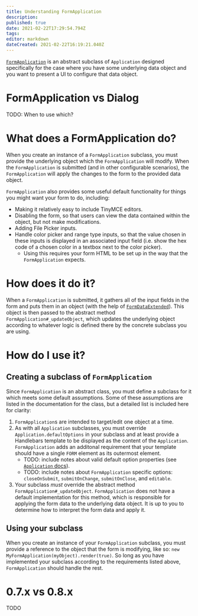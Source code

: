 ```yaml
---
title: Understanding FormApplication
description: 
published: true
date: 2021-02-22T17:29:54.794Z
tags: 
editor: markdown
dateCreated: 2021-02-22T16:19:21.040Z
---
```


[`FormApplication`](https://foundryvtt.com/api/FormApplication.html) is an abstract subclass of `Application` designed specifically for the case where you have some underlying data object and you want to present a UI to configure that data object.

# FormApplication vs Dialog
TODO: When to use which?

# What does a FormApplication do?
When you create an instance of a `FormApplication` subclass, you must provide the underlying object which the `FormApplication` will modify. When the `FormApplication` is submitted (and in other configurable scenarios), the `FormApplication` will apply the changes to the form to the provided data object.

`FormApplication` also provides some useful default functionality for things you might want your form to do, including:

 - Making it relatively easy to include TinyMCE editors.
 - Disabling the form, so that users can view the data contained within the object, but not make modifications.
 - Adding File Picker inputs.
 - Handle color picker and range type inputs, so that the value chosen in these inputs is displayed in an associated input field (i.e. show the hex code of a chosen color in a textbox next to the color picker).
   - Using this requires your form HTML to be set up in the way that the `FormApplication` expects.

# How does it do it?
When a `FormApplication` is submitted, it gathers all of the input fields in the form and puts them in an object (with the help of [`FormDataExtended`](https://foundryvtt.com/api/FormDataExtended.html)). This object is then passed to the abstract method `FormApplication#_updateObject`, which updates the underlying object according to whatever logic is defined there by the concrete subclass you are using.

# How do I use it?

## Creating a subclass of `FormApplication`
Since `FormApplication` is an abstract class, you must define a subclass for it which meets some default assumptions. Some of these assumptions are listed in the documentation for the class, but a detailed list is included here for clarity:

1. `FormApplication`s are intended to target/edit one object at a time.
2. As with all `Application` subclasses, you must override `Application.defaultOptions` in your subclass and at least provide a Handlebars template to be displayed as the content of the `Application`. `FormApplication` adds an additonal requirement that your template should have a single `FORM` element as its outermost element.
   - TODO: include notes about valid default option properties (see [`Application` docs](https://foundryvtt.com/api/alpha/Application.html)).
   - TODO: include notes about `FormApplication` specific options: `closeOnSubmit`, `submitOnChange`, `submitOnClose`, and `editable`.
3. Your subclass *must* override the abstract method `FormApplication#_updateObject`. `FormApplication` does not have a default implementation for this method, which is responsible for applying the form data to the underlying data object. It is up to you to determine how to interpret the form data and apply it.

## Using your subclass

When you create an instance of your `FormApplication` subclass, you must provide a reference to the object that the form is modifying, like so: `new MyFormApplication(myObject).render(true)`. So long as you have implemented your subclass according to the requirements listed above, `FormApplication` should handle the rest.

# 0.7.x vs 0.8.x
TODO